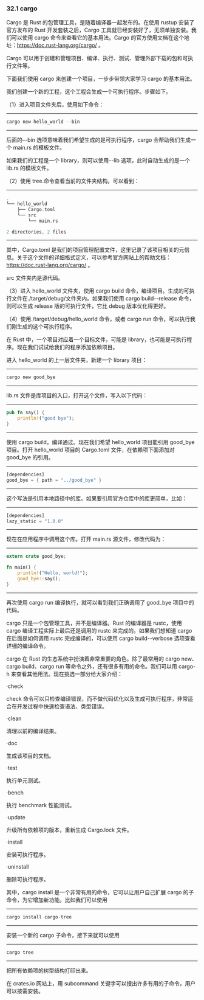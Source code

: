 ### 32.1 cargo

Cargo 是 Rust 的包管理工具，是随着编译器一起发布的。在使用 rustup 安装了官方发布的 Rust 开发套装之后，Cargo 工具就已经安装好了，无须单独安装。我们可以使用 cargo 命令来查看它的基本用法。Cargo 的官方使用文档在这个地址：<https://doc.rust-lang.org/cargo/> 。

Cargo 可以用于创建和管理项目、编译、执行、测试、管理外部下载的包和可执行文件等。

下面我们使用 cargo 来创建一个项目，一步步带领大家学习 cargo 的基本用法。

我们创建一个新的工程，这个工程会生成一个可执行程序。步骤如下。

（1）进入项目文件夹后，使用如下命令：

---

```rust
cargo new hello_world --bin
```

---

后面的–-bin 选项意味着我们希望生成的是可执行程序，cargo 会帮助我们生成一个 main.rs 的模板文件。

如果我们的工程是一个 library，则可以使用--lib 选项，此时自动生成的是一个 lib.rs 的模板文件。

（2）使用 tree.命令查看当前的文件夹结构。可以看到：

---

```rust
.
└── hello_world
    ├── Cargo.toml
    └── src
        └── main.rs

2 directories, 2 files
```

---

其中，Cargo.toml 是我们的项目管理配置文件，这里记录了该项目相关的元信息。关于这个文件的详细格式定义，可以参考官方网站上的帮助文档：<https://doc.rust-lang.org/cargo/> 。

src 文件夹内是源代码。

（3）进入 hello\_world 文件夹，使用 cargo build 命令，编译项目。生成的可执行文件在./target/debug/文件夹内。如果我们使用 cargo build--release 命令，则可以生成 release 版的可执行文件，它比 debug 版本优化得更好。

（4）使用./target/debug/hello\_world 命令，或者 cargo run 命令，可以执行我们刚生成的这个可执行程序。

在 Rust 中，一个项目对应着一个目标文件，可能是 library，也可能是可执行程序。现在我们试试给我们的程序添加依赖项目。

进入 hello\_world 的上一层文件夹，新建一个 library 项目：

---

```rust
cargo new good_bye
```

---

lib.rs 文件是库项目的入口，打开这个文件，写入以下代码：

---

```rust
pub fn say() {
    println!("good bye");
}
```

---

使用 cargo build，编译通过。现在我们希望 hello\_world 项目能引用 good\_bye 项目。打开 hello\_world 项目的 Cargo.toml 文件，在依赖项下面添加对 good\_bye 的引用。

---

```rust
[dependencies]
good_bye = { path = "../good_bye" }
```

---

这个写法是引用本地路径中的库。如果要引用官方仓库中的库更简单，比如：

---

```rust
[dependencies]
lazy_static = "1.0.0"
```

---

现在在应用程序中调用这个库。打开 main.rs 源文件，修改代码为：

---

```rust
extern crate good_bye;

fn main() {
    println!("Hello, world!");
    good_bye::say();
}
```

---

再次使用 cargo run 编译执行，就可以看到我们正确调用了 good\_bye 项目中的代码。

cargo 只是一个包管理工具，并不是编译器。Rust 的编译器是 rustc，使用 cargo 编译工程实际上最后还是调用的 rustc 来完成的。如果我们想知道 cargo 在后面是如何调用 rustc 完成编译的，可以使用 cargo build--verbose 选项查看详细的编译命令。

cargo 在 Rust 的生态系统中扮演着非常重要的角色。除了最常用的 cargo new、cargo build、cargo run 等命令之外，还有很多有用的命令。我们可以用 cargo-h 来查看其他用法。现在挑选一部分给大家介绍：

·check

check 命令可以只检查编译错误，而不做代码优化以及生成可执行程序，非常适合在开发过程中快速检查语法、类型错误。

·clean

清理以前的编译结果。

·doc

生成该项目的文档。

·test

执行单元测试。

·bench

执行 benchmark 性能测试。

·update

升级所有依赖项的版本，重新生成 Cargo.lock 文件。

·install

安装可执行程序。

·uninstall

删除可执行程序。

其中，cargo install 是一个非常有用的命令，它可以让用户自己扩展 cargo 的子命令，为它增加新功能。比如我们可以使用

---

```rust
cargo install cargo-tree
```

---

安装一个新的 cargo 子命令，接下来就可以使用

---

```rust
cargo tree
```

---

把所有依赖项的树型结构打印出来。

在 crates.io 网站上，用 subcommand 关键字可以搜出许多有用的子命令，用户可以按需安装。
